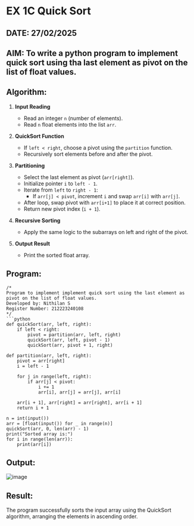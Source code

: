 # EX 1C Quick Sort
## DATE: 27/02/2025
## AIM: To write a python program to implement quick sort using tha last element as pivot on the list of float values.

## Algorithm:

1. **Input Reading**  
   - Read an integer `n` (number of elements).
   - Read `n` float elements into the list `arr`.

2. **QuickSort Function**  
   - If `left < right`, choose a pivot using the `partition` function.
   - Recursively sort elements before and after the pivot.

3. **Partitioning**  
   - Select the last element as pivot (`arr[right]`).
   - Initialize pointer `i` to `left - 1`.
   - Iterate from `left` to `right - 1`:
     - If `arr[j] < pivot`, increment `i` and swap `arr[i]` with `arr[j]`.
   - After loop, swap pivot with `arr[i+1]` to place it at correct position.
   - Return new pivot index (`i + 1`).

4. **Recursive Sorting**  
   - Apply the same logic to the subarrays on left and right of the pivot.

5. **Output Result**  
   - Print the sorted float array.

## Program:
```
/*
Program to implement implement quick sort using the last element as pivot on the list of float values.
Developed by: Nithilan S
Register Number: 212223240108
*/
```python
def quickSort(arr, left, right):
    if left < right:
        pivot = partition(arr, left, right)
        quickSort(arr, left, pivot - 1)
        quickSort(arr, pivot + 1, right)

def partition(arr, left, right):
    pivot = arr[right]
    i = left - 1

    for j in range(left, right):
        if arr[j] < pivot:
            i += 1
            arr[i], arr[j] = arr[j], arr[i]

    arr[i + 1], arr[right] = arr[right], arr[i + 1]
    return i + 1

n = int(input())
arr = [float(input()) for _ in range(n)]
quickSort(arr, 0, len(arr) - 1)
print("Sorted array is:")
for i in range(len(arr)):
    print(arr[i])

```

## Output:
![image](https://github.com/user-attachments/assets/30f9e2d9-d0e1-4dde-ba39-b8e76c584054)



## Result:
The program successfully sorts the input array using the QuickSort algorithm, arranging the elements in ascending order.

